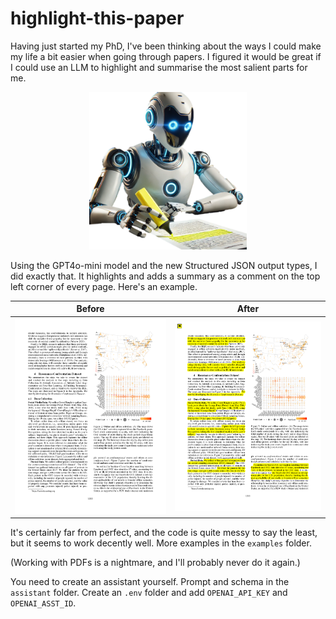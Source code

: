 # highlight-this-paper

Having just started my PhD, I've been thinking about the ways I could make my life a bit easier when going through papers. I figured it would be great if I could use an LLM to highlight and summarise the most salient parts for me.

<div style="text-align: center;">
    <img src="images/robot.png" alt="robot" width="50%">
</div>


Using the  GPT4o-mini model and the new Structured JSON output types, I did exactly that. It highlights and adds a summary as a comment on the top left corner of every page. Here's an example.

| Before | After |
|--------|-------|
| ![Before](images/before.png) | ![After](images/after.png) |

It's certainly far from perfect, and the code is quite messy to say the least, but it seems to work decently well. More examples in the `examples` folder.

(Working with PDFs is a nightmare, and I'll probably never do it again.)

You need to create an assistant yourself. Prompt and schema in the `assistant` folder. Create an `.env` folder and add `OPENAI_API_KEY` and `OPENAI_ASST_ID`.